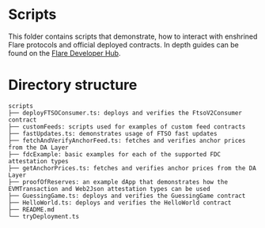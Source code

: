 # Scripts

This folder contains scripts that demonstrate, how to interact with enshrined Flare protocols and official deployed contracts.
In depth guides can be found on the [Flare Developer Hub](https://dev.flare.network/fdc/guides/hardhat).

# Directory structure

```
scripts
├── deployFTSOConsumer.ts: deploys and verifies the FtsoV2Consumer contract
├── customFeeds: scripts used for examples of custom feed contracts
├── fastUpdates.ts: demonstrates usage of FTSO fast updates
├── fetchAndVerifyAnchorFeed.ts: fetches and verifies anchor prices from the DA Layer
├── fdcExample: basic examples for each of the supported FDC attestation types
├── getAnchorPrices.ts: fetches and verifies anchor prices from the DA Layer
├── proofOfReserves: an example dApp that demonstrates how the EVMTransaction and Web2Json attestation types can be used
├── GuessingGame.ts: deploys and verifies the GuessingGame contract
├── HelloWorld.ts: deploys and verifies the HelloWorld contract
├── README.md
└── tryDeployment.ts
```

<!-- Auto-update: 2025-10-15T12:54:33.465799 -->
